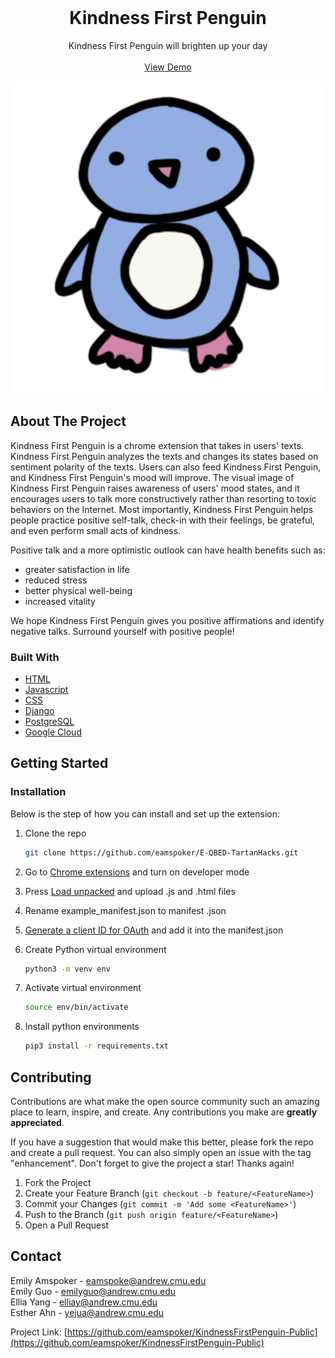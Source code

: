 

<!-- PROJECT LOGO -->
<br />
<div align="center">
  <a href="https://github.com/eamspoker/KindnessFirstPenguin-Public">
  </a>
  <h1 align="center">Kindness First Penguin</h1>
  <p align="center">
    Kindness First Penguin will brighten up your day
    <br />
    <br />
    <a href="https://youtu.be/Nnd8F9hrGHk">View Demo</a>
  </p>
</div>

![GitHub Logo](/images/KindnessFirstPenguin.png)

<!-- ABOUT THE PROJECT -->
## About The Project

Kindness First Penguin is a chrome extension that takes in users' texts.
Kindness First Penguin analyzes the texts and changes its states based on sentiment polarity of the texts. Users can also feed Kindness First Penguin, and Kindness First Penguin's mood will improve. The visual image of Kindness First Penguin raises awareness of users' mood states, and it encourages users to talk more constructively rather than resorting to toxic behaviors on the Internet. Most importantly, Kindness First Penguin helps people practice positive self-talk, check-in with their feelings, be grateful, and even perform small acts of kindness. 

Positive talk and a more optimistic outlook can have health benefits such as:
* greater satisfaction in life 
* reduced stress
* better physical well-being
* increased vitality 

We hope Kindness First Penguin gives you positive affirmations and identify negative talks. Surround yourself with positive people!

### Built With


* [HTML](https://developer.mozilla.org/en-US/docs/Web/HTML)
* [Javascript](https://www.javascript.com/)
* [CSS](https://developer.mozilla.org/en-US/docs/Web/CSS)
* [Django](https://www.djangoproject.com/)
* [PostgreSQL](https://www.postgresql.org/)
* [Google Cloud](https://cloud.google.com/)

<!-- GETTING STARTED -->
## Getting Started

### Installation

Below is the step of how you can install and set up the extension:

1. Clone the repo
   ```sh
   git clone https://github.com/eamspoker/E-QBED-TartanHacks.git
   ```

2. Go to [Chrome extensions](chrome://extensions/) and turn on developer mode

3. Press [Load unpacked](chrome://extensions/) and upload .js and .html files
4. Rename example_manifest.json to manifest .json
5. [Generate a client ID for OAuth](https://medium.com/geekculture/googles-oauth2-authorization-with-chrome-extensions-2d50578fc64f) and add it into the manifest.json

6. Create Python virtual environment
    ```sh
    python3 -m venv env
    ```
7. Activate virtual environment
    ```sh
    source env/bin/activate
    ```
8. Install python environments
     ```sh
   pip3 install -r requirements.txt
   ```


<!-- CONTRIBUTING -->
## Contributing

Contributions are what make the open source community such an amazing place to learn, inspire, and create. Any contributions you make are **greatly appreciated**.

If you have a suggestion that would make this better, please fork the repo and create a pull request. You can also simply open an issue with the tag "enhancement".
Don't forget to give the project a star! Thanks again!

1. Fork the Project
2. Create your Feature Branch (`git checkout -b feature/<FeatureName>`)
3. Commit your Changes (`git commit -m 'Add some <FeatureName>'`)
4. Push to the Branch (`git push origin feature/<FeatureName>`)
5. Open a Pull Request

## Contact

Emily Amspoker - eamspoke@andrew.cmu.edu <br/>
Emily Guo - emilyguo@andrew.cmu.edu <br/>
Ellia Yang - elliay@andrew.cmu.edu <br/>
Esther Ahn - yejua@andrew.cmu.edu


Project Link: [https://github.com/eamspoker/KindnessFirstPenguin-Public](https://github.com/eamspoker/KindnessFirstPenguin-Public)


